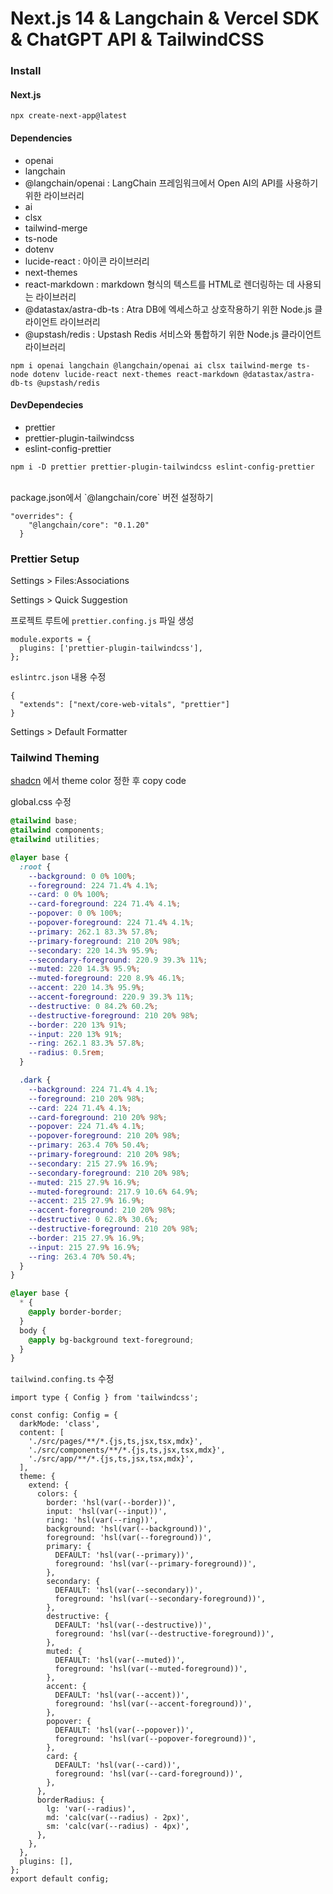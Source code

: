 # Next.js 14 & Langchain & Vercel SDK & ChatGPT API & TailwindCSS

### Install&#x20;

#### Next.js

```tsx
npx create-next-app@latest
```

#### Dependencies

* openai
* langchain
* @langchain/openai : LangChain 프레임워크에서 Open AI의 API를 사용하기 위한 라이브러리
* ai
* clsx
* tailwind-merge
* ts-node
* dotenv
* lucide-react : 아이콘 라이브러리
* next-themes
* react-markdown : markdown 형식의 텍스트를 HTML로 렌더링하는 데 사용되는 라이브러리
* @datastax/astra-db-ts : Atra DB에 엑세스하고 상호작용하기 위한 Node.js 클라이언트 라이브러리
* @upstash/redis : Upstash Redis 서비스와 통합하기 위한 Node.js 클라이언트 라이브러리

```tsx
npm i openai langchain @langchain/openai ai clsx tailwind-merge ts-node dotenv lucide-react next-themes react-markdown @datastax/astra-db-ts @upstash/redis
```

#### DevDependecies

* prettier
* prettier-plugin-tailwindcss
* eslint-config-prettier

```tsx
npm i -D prettier prettier-plugin-tailwindcss eslint-config-prettier
```

\
package.json에서 \`@langchain/core\` 버전 설정하기

```tsx
"overrides": {
    "@langchain/core": "0.1.20"
  }
```



### Prettier Setup

Settings > Files:Associations

Settings > Quick Suggestion



프로젝트 루트에 `prettier.confing.js` 파일 생성

```tsx
module.exports = {
  plugins: ['prettier-plugin-tailwindcss'],
};
```



`eslintrc.json` 내용 수정

```
{
  "extends": ["next/core-web-vitals", "prettier"]
}
```

Settings > Default Formatter

####

### Tailwind Theming

[shadcn](https://ui.shadcn.com/themes) 에서 theme color 정한 후 copy code



global.css 수정

```css
@tailwind base;
@tailwind components;
@tailwind utilities;

@layer base {
  :root {
    --background: 0 0% 100%;
    --foreground: 224 71.4% 4.1%;
    --card: 0 0% 100%;
    --card-foreground: 224 71.4% 4.1%;
    --popover: 0 0% 100%;
    --popover-foreground: 224 71.4% 4.1%;
    --primary: 262.1 83.3% 57.8%;
    --primary-foreground: 210 20% 98%;
    --secondary: 220 14.3% 95.9%;
    --secondary-foreground: 220.9 39.3% 11%;
    --muted: 220 14.3% 95.9%;
    --muted-foreground: 220 8.9% 46.1%;
    --accent: 220 14.3% 95.9%;
    --accent-foreground: 220.9 39.3% 11%;
    --destructive: 0 84.2% 60.2%;
    --destructive-foreground: 210 20% 98%;
    --border: 220 13% 91%;
    --input: 220 13% 91%;
    --ring: 262.1 83.3% 57.8%;
    --radius: 0.5rem;
  }

  .dark {
    --background: 224 71.4% 4.1%;
    --foreground: 210 20% 98%;
    --card: 224 71.4% 4.1%;
    --card-foreground: 210 20% 98%;
    --popover: 224 71.4% 4.1%;
    --popover-foreground: 210 20% 98%;
    --primary: 263.4 70% 50.4%;
    --primary-foreground: 210 20% 98%;
    --secondary: 215 27.9% 16.9%;
    --secondary-foreground: 210 20% 98%;
    --muted: 215 27.9% 16.9%;
    --muted-foreground: 217.9 10.6% 64.9%;
    --accent: 215 27.9% 16.9%;
    --accent-foreground: 210 20% 98%;
    --destructive: 0 62.8% 30.6%;
    --destructive-foreground: 210 20% 98%;
    --border: 215 27.9% 16.9%;
    --input: 215 27.9% 16.9%;
    --ring: 263.4 70% 50.4%;
  }
}

@layer base {
  * {
    @apply border-border;
  }
  body {
    @apply bg-background text-foreground;
  }
}
```



`tailwind.confing.ts` 수정

```tsx
import type { Config } from 'tailwindcss';

const config: Config = {
  darkMode: 'class',
  content: [
    './src/pages/**/*.{js,ts,jsx,tsx,mdx}',
    './src/components/**/*.{js,ts,jsx,tsx,mdx}',
    './src/app/**/*.{js,ts,jsx,tsx,mdx}',
  ],
  theme: {
    extend: {
      colors: {
        border: 'hsl(var(--border))',
        input: 'hsl(var(--input))',
        ring: 'hsl(var(--ring))',
        background: 'hsl(var(--background))',
        foreground: 'hsl(var(--foreground))',
        primary: {
          DEFAULT: 'hsl(var(--primary))',
          foreground: 'hsl(var(--primary-foreground))',
        },
        secondary: {
          DEFAULT: 'hsl(var(--secondary))',
          foreground: 'hsl(var(--secondary-foreground))',
        },
        destructive: {
          DEFAULT: 'hsl(var(--destructive))',
          foreground: 'hsl(var(--destructive-foreground))',
        },
        muted: {
          DEFAULT: 'hsl(var(--muted))',
          foreground: 'hsl(var(--muted-foreground))',
        },
        accent: {
          DEFAULT: 'hsl(var(--accent))',
          foreground: 'hsl(var(--accent-foreground))',
        },
        popover: {
          DEFAULT: 'hsl(var(--popover))',
          foreground: 'hsl(var(--popover-foreground))',
        },
        card: {
          DEFAULT: 'hsl(var(--card))',
          foreground: 'hsl(var(--card-foreground))',
        },
      },
      borderRadius: {
        lg: 'var(--radius)',
        md: 'calc(var(--radius) - 2px)',
        sm: 'calc(var(--radius) - 4px)',
      },
    },
  },
  plugins: [],
};
export default config;
```
